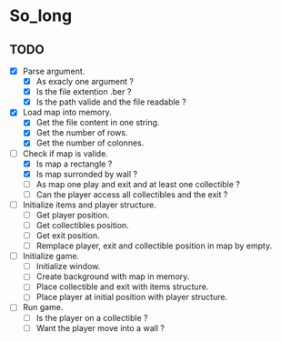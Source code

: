 # So_long

## TODO

- [X] Parse argument.
  - [X] As exacly one argument ?
  - [X] Is the file extention .ber ?
  - [X] Is the path valide and the file readable ?
- [X] Load map into memory.
  - [X] Get the file content in one string.
  - [X] Get the number of rows.
  - [X] Get the number of colonnes.
- [ ] Check if map is valide.
  - [x] Is map a rectangle ?
  - [x] Is map surronded by wall ?
  - [ ] As map one play and exit and at least one collectible ?
  - [ ] Can the player access all collectibles and the exit ?
- [ ] Initialize items and player structure.
  - [ ] Get player position.
  - [ ] Get collectibles position.
  - [ ] Get exit position.
  - [ ] Remplace player, exit and collectible position in map by empty.
- [ ] Initialize game.
  - [ ] Initialize window.
  - [ ] Create background with map in memory.
  - [ ] Place collectible and exit with items structure.
  - [ ] Place player at initial position with player structure.
- [ ] Run game.
  - [ ] Is the player on a collectible ?
  - [ ] Want the player move into a wall ?
